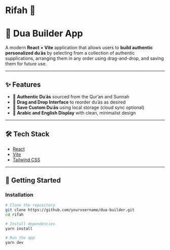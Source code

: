 # Rifah 📿

# 🕌 Dua Builder App

A modern **React + Vite** application that allows users to **build authentic personalized duʿās** by selecting from a collection of authentic supplications, arranging them in any order using drag-and-drop, and saving them for future use.

---

## ✨ Features

- 🕋 **Authentic Duʿās** sourced from the Qur’an and Sunnah  
- 🧩 **Drag and Drop Interface** to reorder duʿās as desired  
- 💾 **Save Custom Duʿās** using local storage (cloud sync optional)  
- 🌙 **Arabic and English Display** with clean, minimalist design

---

## 🛠️ Tech Stack

- [React](https://reactjs.org/)
- [Vite](https://vitejs.dev/)
- [Tailwind CSS](https://tailwindcss.com/)

---

## 🚀 Getting Started

### Installation

```bash
# Clone the repository
git clone https://github.com/yourusername/dua-builder.git
cd rifah

# Install dependencies
yarn install

# Run the app
yarn dev
